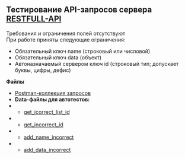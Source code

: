 ## Тестирование API-запросов сервера [RESTFULL-API](https://restful-api.dev/)

Требования и ограничения полей отсутствуют<br>
При работе приняты следующие ограничения:<br>
*   Обязательный ключ name (строковый или числовой)
*   Обязательный ключ data (объект)
*   Автоназначаемый сервером ключ id (строковый тип; допускает буквы, цифры, дефис)

**Файлы**<br>
*   [Postman-коллекция запросов](Restful-API.postman_collection.json)
*   **Data-файлы для автотестов:**<br>
*   *   [get_icorrect_list_id](get_incorrect_list_id.csv)
*   *   [get_incorrect_id](get_incorrect_id.csv)
*   *   [add_name_incorrect](add_name_incorrect.csv)
*   *   [add_data_incorrect](add_data_incorrect.csv)